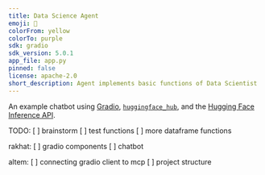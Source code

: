 ```yaml
---
title: Data Science Agent
emoji: 💬
colorFrom: yellow
colorTo: purple
sdk: gradio
sdk_version: 5.0.1
app_file: app.py
pinned: false
license: apache-2.0
short_description: Agent implements basic functions of Data Scientist
---
```


An example chatbot using [Gradio](https://gradio.app), [`huggingface_hub`](https://huggingface.co/docs/huggingface_hub/v0.22.2/en/index), and the [Hugging Face Inference API](https://huggingface.co/docs/api-inference/index).

TODO:
[ ] brainstorm
[ ] test functions
[ ] more dataframe functions

rakhat:
[ ] gradio components
[ ] chatbot 

altem:
[ ] connecting gradio client to mcp
[ ] project structure
